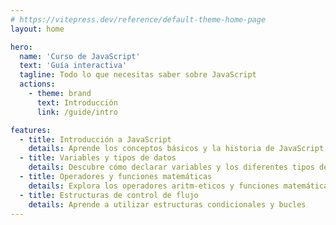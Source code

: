 ```yaml
---
# https://vitepress.dev/reference/default-theme-home-page
layout: home

hero:
  name: 'Curso de JavaScript'
  text: 'Guía interactiva'
  tagline: Todo lo que necesitas saber sobre JavaScript
  actions:
    - theme: brand
      text: Introducción
      link: /guide/intro

features:
  - title: Introducción a JavaScript
    details: Aprende los conceptos básicos y la historia de JavaScript
  - title: Variables y tipos de datos
    details: Descubre cómo declarar variables y los diferentes tipos de datos
  - title: Operadores y funciones matemáticas
    details: Explora los operadores aritm-eticos y funciones matemáticas
  - title: Estructuras de control de flujo
    details: Aprende a utilizar estructuras condicionales y bucles
---
```

